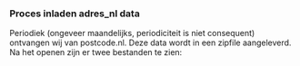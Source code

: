 ### Proces inladen adres_nl data

Periodiek (ongeveer maandelijks, periodiciteit is niet consequent) ontvangen wij van postcode.nl. 
Deze data wordt in een zipfile aangeleverd. Na het openen zijn er twee bestanden te zien:
